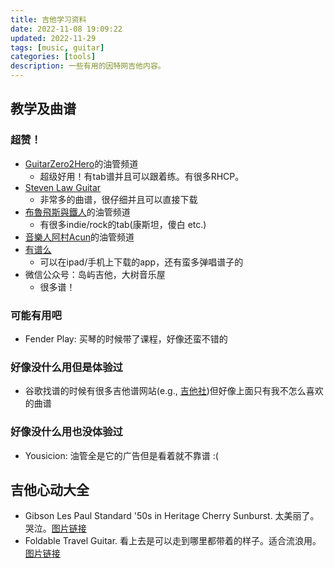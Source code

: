 ```yaml
---
title: 吉他学习资料
date: 2022-11-08 19:09:22
updated: 2022-11-29
tags: [music, guitar]
categories: [tools]
description: 一些有用的因特网吉他内容。
---
```


## 教学及曲谱

### 超赞！

- [GuitarZero2Hero](https://www.youtube.com/c/GuitarZero2Hero)的油管频道
    - 超级好用！有tab谱并且可以跟着练。有很多RHCP。
- [Steven Law Guitar](https://stevenlawguitar.com/category/music/)
    - 非常多的曲谱，很仔细并且可以直接下载
- [布魯飛斯與鐵人](https://www.youtube.com/channel/UC-FXgMWAzXMRbayS9MhVxDA)的油管频道
    - 有很多indie/rock的tab(康斯坦，傻白 etc.)
- [音樂人阿村Acun](https://www.youtube.com/c/JoyBuskerStudio)的油管频道
- [有谱么](https://yoopu.me/start?mode=startup)
    - 可以在ipad/手机上下载的app，还有蛮多弹唱谱子的
- 微信公众号：岛屿吉他，大树音乐屋
    - 很多谱！

### 可能有用吧

- Fender Play: 买琴的时候带了课程，好像还蛮不错的

### 好像没什么用但是体验过

- 谷歌找谱的时候有很多吉他谱网站(e.g., [吉他社](https://www.jitashe.org/))但好像上面只有我不怎么喜欢的曲谱


### 好像没什么用也没体验过

- Yousicion: 油管全是它的广告但是看着就不靠谱 :(

## 吉他心动大全

- Gibson Les Paul Standard '50s in Heritage Cherry Sunburst. 太美丽了。哭泣。[图片链接](https://www.gibson.com/en-US/Electric-Guitar/USAUBC849/Heritage-Cherry-Sunburst)
- Foldable Travel Guitar. 看上去是可以走到哪里都带着的样子。适合流浪用。[图片链接](https://www.asmuse.com/products/asmuse-foldable-travel-headless-electric-guitar-with-built-in-headphone)

